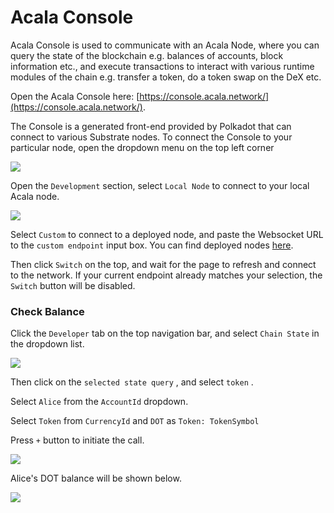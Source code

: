 # Acala Console

Acala Console is used to communicate with an Acala Node, where you can query the state of the blockchain e.g. balances of accounts, block information etc., and execute transactions to interact with various runtime modules of the chain e.g. transfer a token, do a token swap on the DeX etc. 

Open the Acala Console here: [https://console.acala.network/](https://console.acala.network/).

The Console is a generated front-end provided by Polkadot that can connect to various Substrate nodes. To connect the Console to your particular node, open the dropdown menu on the top left corner

![](https://i.imgur.com/8G8Rnbe.png)

Open the `Development` section, select `Local Node` to connect to your local Acala node.

![](https://i.imgur.com/TygeyXu.png)

Select `Custom` to connect to a deployed node, and paste the Websocket URL to the `custom endpoint` input box. You can find deployed nodes [here](../../../../learn/get-started/public-nodes.md).

Then click `Switch` on the top, and wait for the page to refresh and connect to the network. If your current endpoint already matches your selection, the `Switch` button will be disabled.

### Check Balance

Click the `Developer` tab on the top navigation bar, and select `Chain State` in the dropdown list.

![](https://i.imgur.com/BvFEcsZ.png)

Then click on the `selected state query` , and select `token` . 

Select `Alice` from the `AccountId` dropdown.

Select `Token` from `CurrencyId` and `DOT` as `Token: TokenSymbol`

Press `+` button to initiate the call.

![](https://i.imgur.com/5hdanQC.png)

Alice's DOT balance will be shown below.

![](https://i.imgur.com/nOB7L3k.png)

